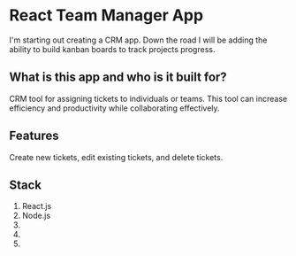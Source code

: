 # React Team Manager App
I'm starting out creating a CRM app. Down the road I will be adding the ability to build kanban boards to track projects progress.
## What is this app and who is it built for?
CRM tool for assigning tickets to individuals or teams. This tool can increase efficiency and productivity while collaborating effectively.

## Features
Create new tickets, edit existing tickets, and delete tickets.

## Stack
1. React.js
2. Node.js
3.
4.
5.